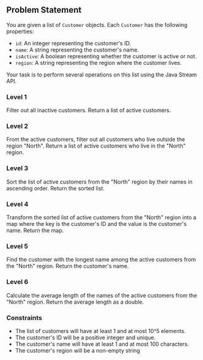 ## Problem Statement

You are given a list of `Customer` objects. Each `Customer` has the following properties:

- `id`: An integer representing the customer's ID.
- `name`: A string representing the customer's name.
- `isActive`: A boolean representing whether the customer is active or not.
- `region`: A string representing the region where the customer lives.

Your task is to perform several operations on this list using the Java Stream API.

### Level 1

Filter out all inactive customers. Return a list of active customers.

### Level 2

From the active customers, filter out all customers who live outside the region "North". Return a list of active customers who live in the "North" region.

### Level 3

Sort the list of active customers from the "North" region by their names in ascending order. Return the sorted list.

### Level 4

Transform the sorted list of active customers from the "North" region into a map where the key is the customer's ID and the value is the customer's name. Return the map.

### Level 5

Find the customer with the longest name among the active customers from the "North" region. Return the customer's name.

### Level 6

Calculate the average length of the names of the active customers from the "North" region. Return the average length as a double.

### Constraints

- The list of customers will have at least 1 and at most 10^5 elements.
- The customer's ID will be a positive integer and unique.
- The customer's name will have at least 1 and at most 100 characters.
- The customer's region will be a non-empty string